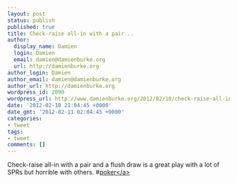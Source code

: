 ```yaml
---
layout: post
status: publish
published: true
title: Check-raise all-in with a pair...
author:
  display_name: Damien
  login: Damien
  email: damien@damienburke.org
  url: http://damienburke.org
author_login: Damien
author_email: damien@damienburke.org
author_url: http://damienburke.org
wordpress_id: 2090
wordpress_url: http://www.damienburke.org/2012/02/10/check-raise-all-in-with-a-pair/
date: '2012-02-10 21:04:45 +0000'
date_gmt: '2012-02-11 02:04:45 +0000'
categories:
- tweet
tags:
- tweet
comments: []
---
```

<p>Check-raise all-in with a pair and a flush draw is a great play with a lot of SPRs but horrible with others. #<a href="http:&#47;&#47;search.twitter.com&#47;search?q=%23poker" class="aktt_hashtag">poker<&#47;a></p>
